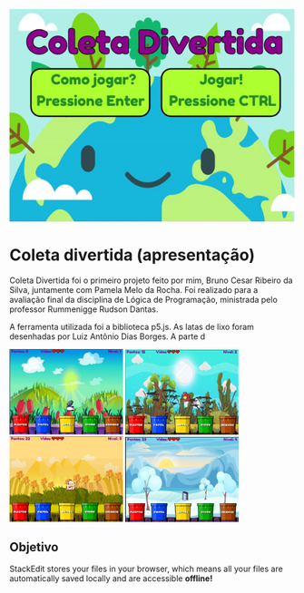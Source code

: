 ![capa](https://github.com/brunoo85/Coleta_Divertida/blob/main/images/readme/capaColeta.png?raw=true)
# Coleta divertida (apresentação)

Coleta Divertida foi o primeiro projeto feito por mim, Bruno Cesar Ribeiro da Silva, juntamente com Pamela Melo da Rocha. Foi realizado para a avaliação final da disciplina de Lógica de Programação, ministrada pelo professor Rummenigge Rudson Dantas.

A ferramenta utilizada foi a biblioteca p5.js. As latas de lixo foram desenhadas por Luiz Antônio Dias Borges. A parte d

<img src="https://github.com/brunoo85/Coleta_Divertida/blob/main/images/readme/nivel1.png?raw=true" width="200" /> 
<img src="https://github.com/brunoo85/Coleta_Divertida/blob/main/images/readme/nivel2.png?raw=true" width="200" /> 
<img src="https://github.com/brunoo85/Coleta_Divertida/blob/main/images/readme/nivel3.png?raw=true" width="200" /> 
<img src="https://github.com/brunoo85/Coleta_Divertida/blob/main/images/readme/nivel4.jpeg?raw=true" width="200" /> 




## Objetivo

StackEdit stores your files in your browser, which means all your files are automatically saved locally and are accessible **offline!**